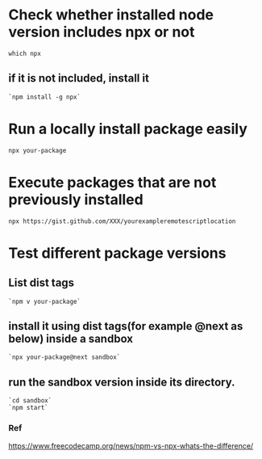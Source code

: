 # Check whether installed node version includes npx or not

`which npx`

## if it is not included, install it

    `npm install -g npx`

# Run a locally install package easily

`npx your-package`

# Execute packages that are not previously installed

`npx https://gist.github.com/XXX/yourexampleremotescriptlocation`

# Test different package versions

## List dist tags

    `npm v your-package`

## install it using dist tags(for example @next as below) inside a sandbox

    `npx your-package@next sandbox`

## run the sandbox version inside its directory.

    `cd sandbox`
    `npm start`

### Ref

https://www.freecodecamp.org/news/npm-vs-npx-whats-the-difference/
